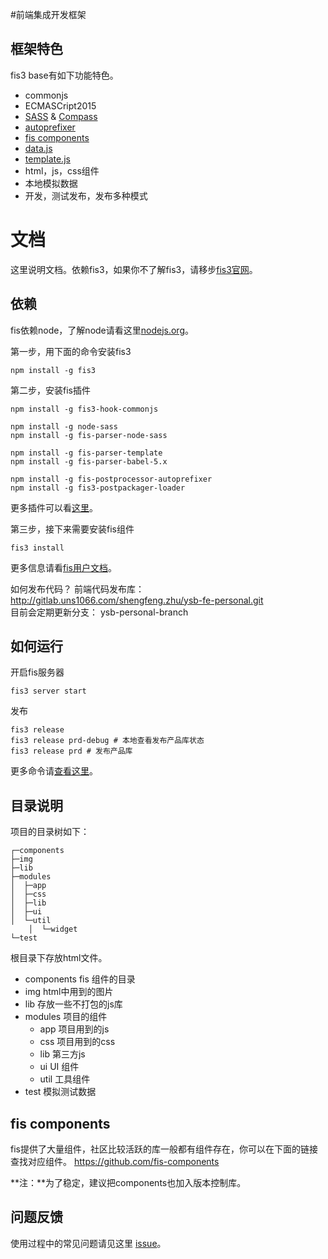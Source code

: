 #前端集成开发框架

## 框架特色
fis3 base有如下功能特色。
- commonjs
- ECMASCript2015
- [SASS](http://sass-lang.com/) & [Compass](http://compass-style.org/)
- [autoprefixer](https://github.com/postcss/autoprefixer)
- [fis components](https://github.com/fis-components)
- [data.js](https://github.com/yanhaijing/data.js)
- [template.js](https://github.com/yanhaijing/template.js)
- html，js，css组件
- 本地模拟数据
- 开发，测试发布，发布多种模式



# 文档
这里说明文档。依赖fis3，如果你不了解fis3，请移步[fis3官网](http://fis.baidu.com/)。

## 依赖
fis依赖node，了解node请看这里[nodejs.org](http://nodejs.org/)。

第一步，用下面的命令安装fis3

	npm install -g fis3

第二步，安装fis插件

    npm install -g fis3-hook-commonjs

    npm install -g node-sass
    npm install -g fis-parser-node-sass

    npm install -g fis-parser-template
    npm install -g fis-parser-babel-5.x

    npm install -g fis-postprocessor-autoprefixer
    npm install -g fis3-postpackager-loader

更多插件可以看[这里](http://fis.baidu.com/fis3/docs/api/dev-plugin.html)。

第三步，接下来需要安装fis组件

    fis3 install

更多信息请看[fis用户文档](http://fis.baidu.com/fis3/docs/beginning/install.html)。


如何发布代码？
前端代码发布库：
http://gitlab.uns1066.com/shengfeng.zhu/ysb-fe-personal.git  
目前会定期更新分支：  ysb-personal-branch




## 如何运行
开启fis服务器

	fis3 server start

发布

	fis3 release
	fis3 release prd-debug # 本地查看发布产品库状态
	fis3 release prd # 发布产品库

更多命令请[查看这里](http://fis.baidu.com/fis3/docs/api/command.html)。

## 目录说明
项目的目录树如下：

    ┌─components
    ├─img
    ├─lib
    ├─modules
    │  ├─app
    │  ├─css
    │  ├─lib
    │  ├─ui
    │  └─util
		│  └─widget
    └─test

根目录下存放html文件。

- components fis 组件的目录
- img html中用到的图片
- lib 存放一些不打包的js库
- modules 项目的组件
	- app 项目用到的js
	- css 项目用到的css
	- lib 第三方js
	- ui UI 组件
	- util 工具组件
- test 模拟测试数据

## fis components
fis提供了大量组件，社区比较活跃的库一般都有组件存在，你可以在下面的链接查找对应组件。
https://github.com/fis-components

**注：**为了稳定，建议把components也加入版本控制库。

## 问题反馈
使用过程中的常见问题请见这里 [issue](https://github.com/taoqianbao/fis3-base/issues)。
